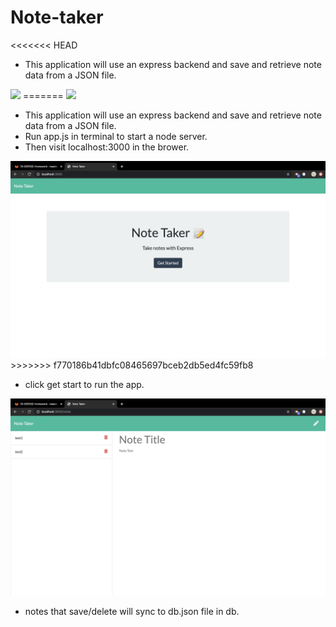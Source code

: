 # Note-taker

<<<<<<< HEAD
* This application will use an express backend and save and retrieve note data from a JSON file.

<img src="public/assets/images/loadingpage.png">
=======
<img src="./public/assets/IMG_3971.GIF">


* This application will use an express backend and save and retrieve note data from a JSON file.
* Run app.js in terminal to start a node server.
* Then visit localhost:3000 in the brower.
<img src="public/assets/loadingpage.png">
>>>>>>> f770186b41dbfc08465697bceb2db5ed4fc59fb8

* click get start to run the app.

<img src="public/assets/notetaker.png">

* notes that save/delete will sync to db.json file in db.
